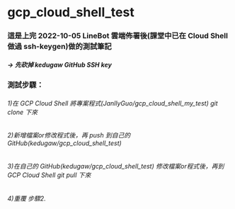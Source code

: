 # gcp_cloud_shell_test

### 這是上完 2022-10-05 LineBot 雲端佈署後(課堂中已在 Cloud Shell 做過 ssh-keygen)做的測試筆記

##### -> 先砍掉 kedugaw GitHub SSH key

### 測試步驟：

###### 1)在 GCP Cloud Shell 將專案程式(JanllyGuo/gcp_cloud_shell_my_test) git clone 下來

###### 2)新增檔案or修改程式後，再 push 到自己的 GitHub(kedugaw/gcp_cloud_shell_test)

###### 3)在自己的 GitHub(kedugaw/gcp_cloud_shell_test) 修改檔案or程式後，再到 GCP Cloud Shell git pull 下來

###### 4)重覆 步驟2.


